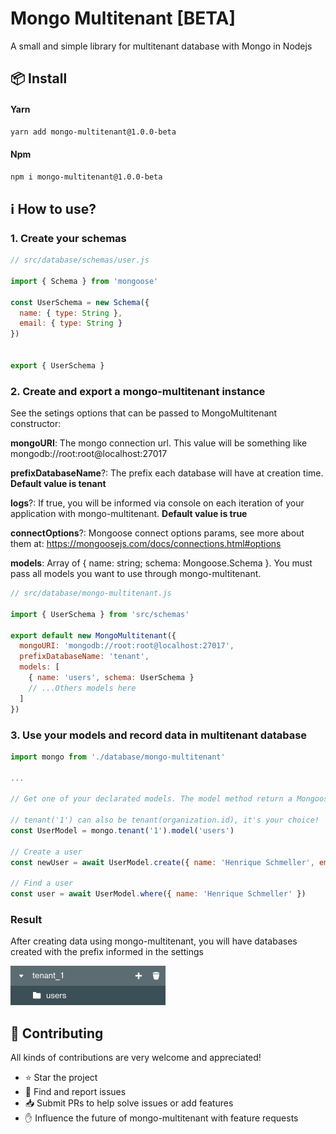 # Mongo Multitenant [BETA]
A small and simple library for multitenant database with Mongo in Nodejs 

## 📦 Install

#### Yarn

```bash
yarn add mongo-multitenant@1.0.0-beta
```

#### Npm

```bash
npm i mongo-multitenant@1.0.0-beta
```

## ℹ️ How to use?

### 1. Create your schemas

```JavaScript
// src/database/schemas/user.js

import { Schema } from 'mongoose'

const UserSchema = new Schema({
  name: { type: String },
  email: { type: String }
})


export { UserSchema }
```

### 2. Create and export a mongo-multitenant instance

See the setings options that can be passed to MongoMultitenant constructor:

**mongoURI**: The mongo connection url. This value will be something like mongodb://root:root@localhost:27017

**prefixDatabaseName**?: The prefix each database will have at creation time. **Default value is tenant**

**logs**?: If true, you will be informed via console on each iteration of your application with mongo-multitenant. **Default value is true**

**connectOptions**?: Mongoose connect options params, see more about them at: https://mongoosejs.com/docs/connections.html#options

**models**: Array of { name: string; schema: Mongoose.Schema }. You must pass all models you want to use through mongo-multitenant.

```JavaScript
// src/database/mongo-multitenant.js

import { UserSchema } from 'src/schemas'

export default new MongoMultitenant({
  mongoURI: 'mongodb://root:root@localhost:27017',
  prefixDatabaseName: 'tenant',
  models: [
    { name: 'users', schema: UserSchema }
    // ...Others models here
  ]
})
```

### 3. Use your models and record data in multitenant database

```JavaScript
import mongo from './database/mongo-multitenant'

...

// Get one of your declarated models. The model method return a Mongoose.Model instance

// tenant('1') can also be tenant(organization.id), it's your choice!
const UserModel = mongo.tenant('1').model('users')

// Create a user
const newUser = await UserModel.create({ name: 'Henrique Schmeller', email: 'henrique_schmeller@hotmail.com'})

// Find a user
const user = await UserModel.where({ name: 'Henrique Schmeller' })
```

### Result

After creating data using mongo-multitenant, you will have databases created with the prefix informed in the settings

![MongoDB Compass example](/docs/tenant.png)

## 🤝 **Contributing**
All kinds of contributions are very welcome and appreciated!

-   ⭐️ Star the project
-   🐛 Find and report issues
-   📥 Submit PRs to help solve issues or add features
-   ✋ Influence the future of mongo-multitenant with feature requests
